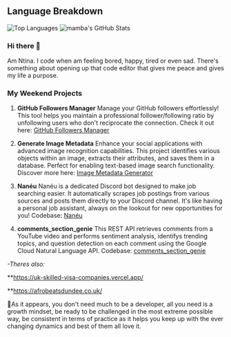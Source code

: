 ## Language Breakdown
![Top Languages](https://github-readme-stats.vercel.app/api/top-langs/?username=Intina47&layout=compact&hide=html)
![mamba's GitHub Stats](https://github-readme-stats.vercel.app/api?username=Intina47&show_icons=true&theme=radical&exclude_repo=contributed&hide=contribs)

### Hi there 👋
Am Ntina. I code when am feeling bored, happy, tired or even sad. There's something about opening up that code editor that gives me peace and gives my life a purpose.

### My Weekend Projects

1. **GitHub Followers Manager**
   Manage your GitHub followers effortlessly! This tool helps you maintain a professional follower/following ratio by unfollowing users who don't reciprocate the connection. Check it out here: [GitHub Followers Manager](https://github-followers-manager.vercel.app/)

2. **Generate Image Metadata**
   Enhance your social applications with advanced image recognition capabilities. This project identifies various objects within an image, extracts their attributes, and saves them in a database. Perfect for enabling text-based image search functionality. Discover more here: [Image Metadata Generator](https://github.com/Intina47/cv_searchengine_opt)

3. **Nanéu**
   Nanéu is a dedicated Discord bot designed to make job searching easier. It automatically scrapes job postings from various sources and posts them directly to your Discord channel. It's like having a personal job assistant, always on the lookout for new opportunities for you! Codebase: [Nanéu](https://github.com/Intina47/nan-u.git)

4. **comments_section_genie**
This REST API retrieves comments from a YouTube video and performs sentiment analysis, identifys trending topics, and question detection on each comment using the Google Cloud Natural Language API. Codebase: [comments_section_genie](https://github.com/Intina47/comments_section_genie.git)

*-*Theres also:**

**https://uk-skilled-visa-companies.vercel.app/

**https://afrobeatsdundee.co.uk/


🚀As it appears, you don't need much to be a developer, all you need is a growth mindset, be ready to be challenged in the most extreme possible way, be consistent in terms of practice as it helps you keep up with the ever changing dynamics and best of them all love it.
